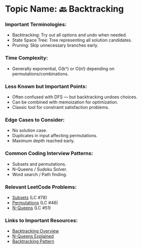 # Topic Name: 🔙 Backtracking

### Important Terminologies:
- Backtracking: Try out all options and undo when needed.
- State Space Tree: Tree representing all solution candidates.
- Pruning: Skip unnecessary branches early.

### Time Complexity:
- Generally exponential, O(kⁿ) or O(n!) depending on permutations/combinations.

### Less Known but Important Points:
- Often confused with DFS — but backtracking undoes choices.
- Can be combined with memoization for optimization.
- Classic tool for constraint satisfaction problems.

### Edge Cases to Consider:
- No solution case.
- Duplicates in input affecting permutations.
- Maximum depth reached early.

### Common Coding Interview Patterns:
- Subsets and permutations.
- N-Queens / Sudoku Solver.
- Word search / Path finding.

### Relevant LeetCode Problems:
- [Subsets](https://leetcode.com/problems/subsets/) (LC #78)
- [Permutations](https://leetcode.com/problems/permutations/) (LC #46)
- [N-Queens](https://leetcode.com/problems/n-queens/) (LC #51)

### Links to Important Resources:
- [Backtracking Overview](https://www.geeksforgeeks.org/backtracking-algorithms/)
- [N-Queens Explained](https://leetcode.com/problems/n-queens/solution/)
- [Backtracking Pattern](https://medium.com/@codingfreak/backtracking-is-not-recursion-73941d6f16bf)